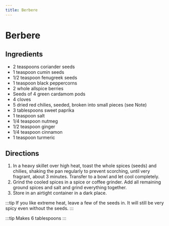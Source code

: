 ```yaml
---
title: Berbere
---
```


# Berbere

## Ingredients

* 2 teaspoons coriander seeds
* 1 teaspoon cumin seeds
* 1/2 teaspoon fenugreek seeds
* 1 teaspoon black peppercorns
* 2 whole allspice berries
* Seeds of 4 green cardamom pods
* 4 cloves
* 5 dried red chilies, seeded, broken into small pieces (see Note)
* 3 tablespoons sweet paprika
* 1 teaspoon salt
* 1/4 teaspoon nutmeg
* 1/2 teaspoon ginger
* 1/4 teaspoon cinnamon
* 1 teaspoon turmeric

## Directions

1. In a heavy skillet over high heat, toast the whole spices (seeds) and chilies, shaking the pan regularly to prevent scorching, until very fragrant, about 3 minutes. Transfer to a bowl and let cool completely.
2. Grind the cooled spices in a spice or coffee grinder. Add all remaining ground spices and salt and grind everything together.
3. Store in an airtight container in a dark place.

:::tip
If you like extreme heat, leave a few of the seeds in. It will still be very spicy even without the seeds.
:::

:::tip
Makes 6 tablespoons
:::
